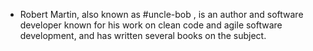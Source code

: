 - Robert Martin, also known as #uncle-bob , is an author and software developer known for his work on clean code and agile software development, and has written several books on the subject.